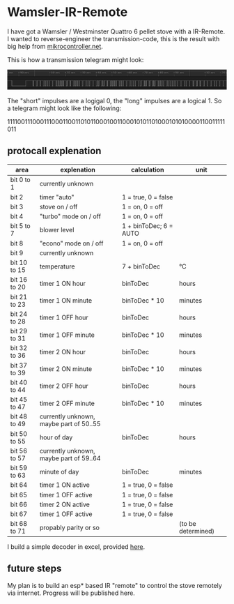 # Wamsler-IR-Remote

I have got a Wamsler / Westminster Quattro 6 pellet stove with a IR-Remote. I wanted to reverse-engineer the transmission-code, this is the result with big help from [mikrocontroller.net](https://www.mikrocontroller.net/topic/511335#6560508).

This is how a transmission telegram might look:

![transmission-example](https://raw.githubusercontent.com/pascaltippelt/Wamsler-IR-Remote/main/2.PNG)

The "short" impulses are a logigal 0, the "long" impulses are a logical 1. So a telegram might look like the following:

111100111000111000110011010110001001100010101101000101010000110011111011

## protocall explenation

| area | explenation | calculation | unit |
| --- | --- | --- | --- |
| bit 0 to 1 | currently unknown | | |
| bit 2 | timer "auto" | 1 = true, 0 = false | |
| bit 3 | stove on / off | 1 = on, 0 = off | |
| bit 4 | "turbo" mode on / off | 1 = on, 0 = off | |
| bit 5 to 7 | blower level | 1 + binToDec; 6 = AUTO | |
| bit 8  | "econo" mode on / off | 1 = on, 0 = off | |
| bit 9 | currently unknown | | |
| bit 10 to 15 | temperature | 7 + binToDec | °C |
| bit 16 to 20 | timer 1 ON hour | binToDec | hours |
| bit 21 to 23 | timer 1 ON minute | binToDec * 10 | minutes|
| bit 24 to 28 | timer 1 OFF hour | binToDec | hours |
| bit 29 to 31 | timer 1 OFF minute | binToDec * 10 | minutes|
| bit 32 to 36 | timer 2 ON hour | binToDec | hours |
| bit 37 to 39 | timer 2 ON minute | binToDec * 10 | minutes|
| bit 40 to 44 | timer 2 OFF hour | binToDec | hours |
| bit 45 to 47 | timer 2 OFF minute | binToDec * 10 | minutes|
| bit 48 to 49 | currently unknown, maybe part of 50..55 | | |
| bit 50 to 55 | hour of day | binToDec | hours |
| bit 56 to 57 | currently unknown, maybe part of 59..64 | | |
| bit 59 to 63 | minute of day | binToDec | minutes |
| bit 64 | timer 1 ON active | 1 = true, 0 = false | |
| bit 65 | timer 1 OFF active | 1 = true, 0 = false | |
| bit 66 | timer 2 ON active | 1 = true, 0 = false | |
| bit 67 | timer 1 OFF active | 1 = true, 0 = false | |
| bit 68 to 71 | propably parity or so| | (to be determined) |

I build a simple decoder in excel, provided [here](https://github.com/pascaltippelt/Wamsler-IR-Remote/raw/main/IR-Decoder.xlsx).

## future steps

My plan is to build an esp* based IR "remote" to control the stove remotely via internet. Progress will be published here.
